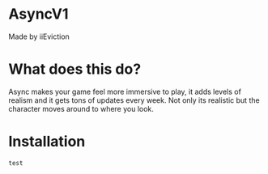 # AsyncV1
Made by iiEviction

# What does this do?
Async makes your game feel more immersive to play, it adds levels of realism and it gets tons of updates every week. Not only its realistic but the character moves around to where you look.  

# Installation
```test```
